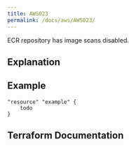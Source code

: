 ```yaml
---
title: AWS023
permalink: /docs/aws/AWS023/
---
```


ECR repository has image scans disabled.

## Explanation

## Example

```
"resource" "example" {
	todo
}
```

## Terraform Documentation

